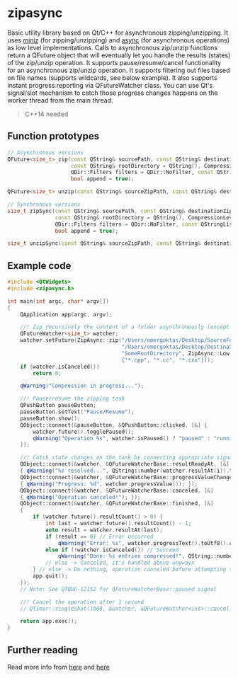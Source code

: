 # zipasync

Basic utility library based on Qt/C++ for asynchronous zipping/unzipping. It uses [miniz](https://github.com/richgel999/miniz) (for zipping/unzipping) and [async](https://github.com/omergoktas/async) (for asynchronous operations) as low level implementations. Calls to asynchronous zip/unzip functions return a QFuture object that will eventually let you handle the results (states) of the zip/unzip operation. It supports pause/resume/cancel functionality for an asynchronous zip/unzip operation. It supports filtering out files based on file names (supports wildcards, see below example). It also supports instant progress reporting via QFutureWatcher class. You can use Qt's signal/slot mechanism to catch those progress changes happens on the worker thread from the main thread.

> C++14 needed


## Function prototypes

```cpp
// Asynchronous versions
QFuture<size_t> zip(const QString& sourcePath, const QString& destinationZipPath,
                    const QString& rootDirectory = QString(), CompressionLevel compressionLevel = Medium,
                    QDir::Filters filters = QDir::NoFilter, const QStringList& nameFilters = {},
                    bool append = true);

QFuture<size_t> unzip(const QString& sourceZipPath, const QString& destinationPath, bool overwrite = false);

// Synchronous versions
size_t zipSync(const QString& sourcePath, const QString& destinationZipPath,
               const QString& rootDirectory = QString(), CompressionLevel compressionLevel = Medium,
               QDir::Filters filters = QDir::NoFilter, const QStringList& nameFilters = {},
               bool append = true);

size_t unzipSync(const QString& sourceZipPath, const QString& destinationPath, bool overwrite = false);
```


## Example code

```cpp
#include <QtWidgets>
#include <zipasync.h>

int main(int argc, char* argv[])
{
    QApplication app(argc, argv);

    //! Zip recursively the content of a folder asynchronously (except C++ source files)
    QFutureWatcher<size_t> watcher;
    watcher.setFuture(ZipAsync::zip("/Users/omergoktas/Desktop/SourceFolder",
                                    "/Users/omergoktas/Desktop/Destination.zip",
                                    "SomeRootDirectory", ZipAsync::Low, QDir::NoFilter,
                                    {"*.cpp", "*.cc", "*.cxx"}));
    if (watcher.isCanceled())
        return 0;

    qWarning("Compression in progress...");

    //! Pause/resume the zipping task
    QPushButton pauseButton;
    pauseButton.setText("Pause/Resume");
    pauseButton.show();
    QObject::connect(&pauseButton, &QPushButton::clicked, [&] {
        watcher.future().togglePaused();
        qWarning("Operation %s", watcher.isPaused() ? "paused" : "running");
    });

    //! Catch state changes on the task by connecting appropriate signals to slots
    QObject::connect(&watcher, &QFutureWatcherBase::resultReadyAt, [&] (int i)
    { qWarning("%s resolved...", QString::number(watcher.resultAt(i)).toUtf8().constData()); });
    QObject::connect(&watcher, &QFutureWatcherBase::progressValueChanged, [&]
    { qWarning("Progress: %d", watcher.progressValue()); });
    QObject::connect(&watcher, &QFutureWatcherBase::canceled, [&]
    { qWarning("Operation canceled!"); });
    QObject::connect(&watcher, &QFutureWatcherBase::finished, [&]
    {
        if (watcher.future().resultCount() > 0) {
            int last = watcher.future().resultCount() - 1;
            auto result = watcher.resultAt(last);
            if (result == 0) // Error occurred
                qWarning("Error: %s", watcher.progressText().toUtf8().constData());
            else if (!watcher.isCanceled()) // Succeed
                qWarning("Done: %s entries compressed!", QString::number(result).toUtf8().constData());
            // else -> Canceled, it's handled above anyways
        } // else -> Do nothing, operation canceled before attempting to do anything
        app.quit();
    });
    // Note: See QTBUG-12152 for QFutureWatcherBase::paused signal

    //! Cancel the operation after 1 second
    // QTimer::singleShot(1000, &watcher, &QFutureWatcher<int>::cancel);

    return app.exec();
}
```


## Further reading
Read more info from [here](https://github.com/omergoktas/zipasync/blob/bd5385f0d16b064574d7e57066144f2f26e99416/zipasync.cpp#L496) and [here](https://github.com/omergoktas/zipasync/blob/bd5385f0d16b064574d7e57066144f2f26e99416/zipasync.cpp#L644)
